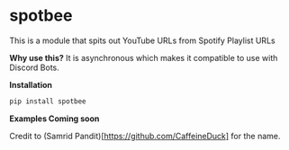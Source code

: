 # spotbee

This is a module that spits out YouTube URLs from Spotify Playlist URLs

**Why use this?**
It is asynchronous which makes it compatible to use with Discord Bots.

**Installation**

```bash
pip install spotbee
```

**Examples Coming soon**

Credit to (Samrid Pandit)[https://github.com/CaffeineDuck] for the name.
